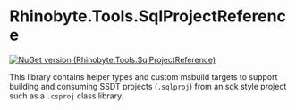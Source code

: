 
# Rhinobyte.Tools.SqlProjectReference

[![NuGet version (Rhinobyte.Tools.SqlProjectReference)](https://img.shields.io/nuget/v/Rhinobyte.Tools.SqlProjectReference.svg?style=flat)](https://www.nuget.org/packages/Rhinobyte.Tools.SqlProjectReference/)

This library contains helper types and custom msbuild targets to support building and consuming SSDT projects (`.sqlproj`) from an sdk style project
such as a `.csproj` class library.